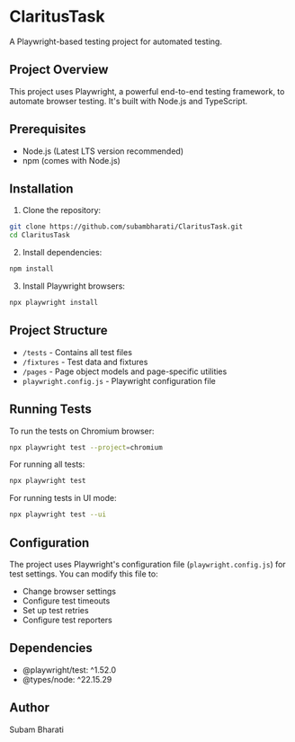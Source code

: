 # ClaritusTask

A Playwright-based testing project for automated testing.

## Project Overview

This project uses Playwright, a powerful end-to-end testing framework, to automate browser testing. It's built with Node.js and TypeScript.

## Prerequisites

- Node.js (Latest LTS version recommended)
- npm (comes with Node.js)

## Installation

1. Clone the repository:
```bash
git clone https://github.com/subambharati/ClaritusTask.git
cd ClaritusTask
```

2. Install dependencies:
```bash
npm install
```

3. Install Playwright browsers:
```bash
npx playwright install
```

## Project Structure

- `/tests` - Contains all test files
- `/fixtures` - Test data and fixtures
- `/pages` - Page object models and page-specific utilities
- `playwright.config.js` - Playwright configuration file

## Running Tests

To run the tests on Chromium browser:
```bash
npx playwright test --project=chromium
```

For running all tests:
```bash
npx playwright test
```

For running tests in UI mode:
```bash
npx playwright test --ui
```

## Configuration

The project uses Playwright's configuration file (`playwright.config.js`) for test settings. You can modify this file to:
- Change browser settings
- Configure test timeouts
- Set up test retries
- Configure test reporters

## Dependencies

- @playwright/test: ^1.52.0
- @types/node: ^22.15.29

## Author

Subam Bharati